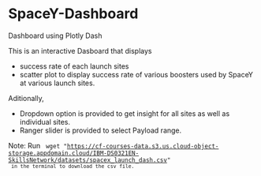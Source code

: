 # SpaceY-Dashboard
Dashboard using Plotly Dash

This is an interactive Dasboard that displays 
* success rate of each launch sites
* scatter plot to display success rate of various boosters used by SpaceY at various launch sites.

Aditionally, 
* Dropdown option is provided to get insight for all sites as well as individual sites.
* Ranger slider is provided to select Payload range.

 
Note: Run <code> wget "https://cf-courses-data.s3.us.cloud-object-storage.appdomain.cloud/IBM-DS0321EN-SkillsNetwork/datasets/spacex_launch_dash.csv" <code> in the terminal to download the csv file. 
